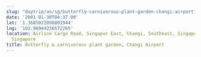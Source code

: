 ```yaml
---
slug: "daytrip/as/sg/butterfly-carnivorous-plant-garden-changi-airport"
date: '2001-01-30T04:37:00'
lat: '1.3685022098801944'
lng: '103.98944236572265'
location: Airline Cargo Road, Singapur East, Changi, Southeast, Singapore, 819480,
  Singapore
title: Butterfly & carnivorous plant garden, Changi Airport
---
```



